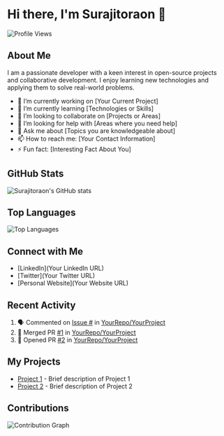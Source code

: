 # Hi there, I'm Surajitoraon 👋

![Profile Views](https://komarev.com/ghpvc/?username=Surajitoraon)

## About Me

I am a passionate developer with a keen interest in open-source projects and collaborative development. I enjoy learning new technologies and applying them to solve real-world problems.

- 🔭 I’m currently working on [Your Current Project]
- 🌱 I’m currently learning [Technologies or Skills]
- 👯 I’m looking to collaborate on [Projects or Areas]
- 🤔 I’m looking for help with [Areas where you need help]
- 💬 Ask me about [Topics you are knowledgeable about]
- 📫 How to reach me: [Your Contact Information]
- ⚡ Fun fact: [Interesting Fact About You]

## GitHub Stats

![Surajitoraon's GitHub stats](https://github-readme-stats.vercel.app/api?username=Surajitoraon&show_icons=true&theme=dark)

## Top Languages

![Top Languages](https://github-readme-stats.vercel.app/api/top-langs/?username=Surajitoraon&layout=compact&theme=dark)

## Connect with Me

- [LinkedIn](Your LinkedIn URL)
- [Twitter](Your Twitter URL)
- [Personal Website](Your Website URL)

## Recent Activity

<!--START_SECTION:activity-->
1. 🗣 Commented on [Issue #](https://github.com/YourRepo/YourProject/issues/1) in [YourRepo/YourProject](https://github.com/YourRepo/YourProject)
2. 🎉 Merged PR [#1](https://github.com/YourRepo/YourProject/pull/1) in [YourRepo/YourProject](https://github.com/YourRepo/YourProject)
3. 💪 Opened PR [#2](https://github.com/YourRepo/YourProject/pull/2) in [YourRepo/YourProject](https://github.com/YourRepo/YourProject)
<!--END_SECTION:activity-->

## My Projects

- [Project 1](https://github.com/YourRepo/Project1) - Brief description of Project 1
- [Project 2](https://github.com/YourRepo/Project2) - Brief description of Project 2

## Contributions

![Contribution Graph](https://github-readme-streak-stats.herokuapp.com/?user=Surajitoraon&theme=dark)
